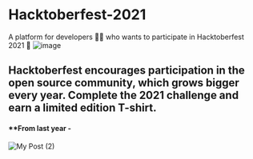 # Hacktoberfest-2021
A platform for developers 👩‍💻  who wants to participate in Hacktoberfest 2021 👕
![image](https://user-images.githubusercontent.com/56837137/135565301-0cc6eac1-a113-4f29-80c7-fab85cbefeff.png)

## Hacktoberfest encourages participation in the open source community, which grows bigger every year. Complete the 2021 challenge and earn a limited edition T-shirt.
#### **From last year -
![My Post (2)](https://user-images.githubusercontent.com/56837137/135565275-8b119327-3158-455b-96c4-8044f34ff4f3.jpg)
